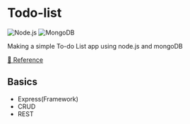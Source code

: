 # Todo-list

<!-- Language -->
![Node.js](https://img.shields.io/badge/Node.js-339933?style=flat-square&logo=Node.js&logoColor=white)
![MongoDB](https://img.shields.io/badge/MongoDB-47A248?style=flat-square&logo=MongoDB&logoColor=white)


<!-- Description -->
Making a simple To-do List app using node.js and mongoDB

[🔗 Reference](https://medium.com/@diogo.fg.pinheiro/simple-to-do-list-app-with-node-js-and-mongodb-chapter-1-c645c7a27583)

## Basics
- Express(Framework)
- CRUD
- REST
